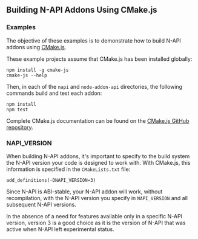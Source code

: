 ## Building N-API Addons Using CMake.js

### Examples

The objective of these examples is to demonstrate how to build N-API addons using [CMake.js](https://github.com/cmake-js/cmake-js#readme).

These example projects assume that CMake.js has been installed globally:

```
npm install -g cmake-js
cmake-js --help
```

Then, in each of the `napi` and `node-addon-api` directories, the following commands build and test each addon:

```
npm install
npm test
```

Complete CMake.js documentation can be found on the [CMake.js GitHub repository](https://github.com/cmake-js/cmake-js#readme).

### NAPI_VERSION

When building N-API addons, it's important to specify to the build system the N-API version your code is designed to work with. With CMake.js, this information is specified in the `CMakeLists.txt` file:  

```
add_definitions(-DNAPI_VERSION=3)
```

Since N-API is ABI-stable, your N-API addon will work, without recompilation, with the N-API version you specify in `NAPI_VERSION` and all subsequent N-API versions. 

In the absence of a need for features available only in a specific N-API version, version 3 is a good choice as it is the version of N-API that was active when N-API left experimental status. 